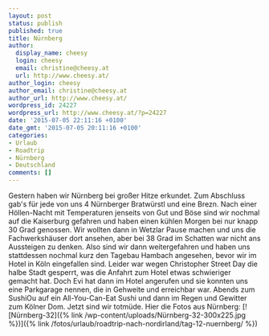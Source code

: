 ```yaml
---
layout: post
status: publish
published: true
title: Nürnberg
author:
  display_name: cheesy
  login: cheesy
  email: christine@cheesy.at
  url: http://www.cheesy.at/
author_login: cheesy
author_email: christine@cheesy.at
author_url: http://www.cheesy.at/
wordpress_id: 24227
wordpress_url: http://www.cheesy.at/?p=24227
date: '2015-07-05 22:11:16 +0100'
date_gmt: '2015-07-05 20:11:16 +0100'
categories:
- Urlaub
- Roadtrip
- Nürnberg
- Deutschland
comments: []
---
```

Gestern haben wir Nürnberg bei großer Hitze erkundet. Zum Abschluss gab's für jede von uns 4 Nürnberger Bratwürstl und eine Brezn.
Nach einer Höllen-Nacht mit Temperaturen jenseits von Gut und Böse sind wir nochmal auf die Kaiserburg gefahren und haben einen kühlen Morgen bei nur knapp 30 Grad genossen.
Wir wollten dann in Wetzlar Pause machen und uns die Fachwerkshäuser dort ansehen, aber bei 38 Grad im Schatten war nicht ans Aussteigen zu denken. Also sind wir dann weitergefahren und haben uns stattdessen nochmal kurz den Tagebau Hambach angesehen, bevor wir im Hotel in Köln eingefallen sind. Leider war wegen Christopher Street Day die halbe Stadt gesperrt, was die Anfahrt zum Hotel etwas schwieriger gemacht hat. Doch Evi hat dann im Hotel angerufen und sie konnten uns eine Parkgarage nennen, die in Gehweite und erreichbar war.
Abends zum SushiOu auf ein All-You-Can-Eat Sushi und dann im Regen und Gewitter zum Kölner Dom.
Jetzt sind wir totmüde.
Hier die Fotos aus Nürnberg:
[![Nürnberg-32]({% link /wp-content/uploads/Nürnberg-32-300x225.jpg %})]({% link /fotos/urlaub/roadtrip-nach-nordirland/tag-12-nuernberg/ %})
